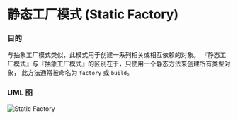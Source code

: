 # 静态工厂模式 (Static Factory)
### 目的
与抽象工厂模式类似，此模式用于创建一系列相关或相互依赖的对象。
『静态工厂模式』与『抽象工厂模式』的区别在于，只使用一个静态方法来创建所有类型对象，
此方法通常被命名为 `factory` 或 `build`。
### UML 图
![Static Factory](https://raw.githubusercontent.com/qiujiafei123/DesignPatterns/master/Image/static_factory.png)

